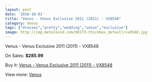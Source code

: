 ```yaml
---
layout: post
date: '2016-10-01'
title: "Venus - Venus Exclusive 2011 (2011) - VX8548"
category: Venus
tags: ["dresses","pretty","wedding","venus","exclusive"]
image: http://img.metalkind.com/98173-thickbox_default/vx8548.jpg
---
```

Venus - Venus Exclusive 2011 (2011) - VX8548

On Sales: **$285.99**
<a href="https://www.metalkind.com/en/venus/7117-vx8548.html"><amp-img layout="responsive" width="600" height="600" src="//img.metalkind.com/98173-thickbox_default/vx8548.jpg" alt="Venus - Venus Exclusive 2011 (2011) - VX8548 0" /></a>
<a href="https://www.metalkind.com/en/venus/7117-vx8548.html"><amp-img layout="responsive" width="600" height="600" src="//img.metalkind.com/98174-thickbox_default/vx8548.jpg" alt="Venus - Venus Exclusive 2011 (2011) - VX8548 1" /></a>
<a href="https://www.metalkind.com/en/venus/7117-vx8548.html"><amp-img layout="responsive" width="600" height="600" src="//img.metalkind.com/98175-thickbox_default/vx8548.jpg" alt="Venus - Venus Exclusive 2011 (2011) - VX8548 2" /></a>
<a href="https://www.metalkind.com/en/venus/7117-vx8548.html"><amp-img layout="responsive" width="600" height="600" src="//img.metalkind.com/98176-thickbox_default/vx8548.jpg" alt="Venus - Venus Exclusive 2011 (2011) - VX8548 3" /></a>

Buy it: [Venus - Venus Exclusive 2011 (2011) - VX8548](https://www.metalkind.com/en/venus/7117-vx8548.html "Venus - Venus Exclusive 2011 (2011) - VX8548")

View more: [Venus](https://www.metalkind.com/en/112-venus "Venus")